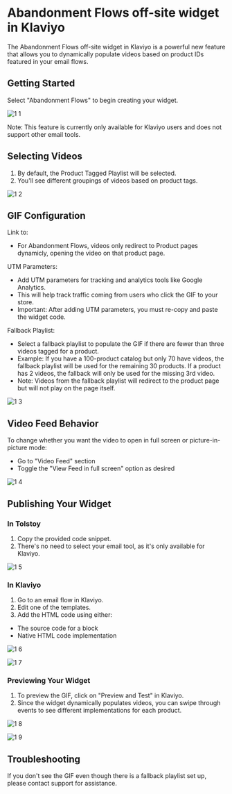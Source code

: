 # Abandonment Flows off-site widget in Klaviyo

The Abandonment Flows off-site widget in Klaviyo is a powerful new feature that allows you to dynamically populate videos based on product IDs featured in your email flows.

## Getting Started
Select "Abandonment Flows" to begin creating your widget.

![1 1](https://github.com/user-attachments/assets/2e6e556b-b2f1-41f8-b733-b717074dc66f)

Note: This feature is currently only available for Klaviyo users and does not support other email tools.

## Selecting Videos
1. By default, the Product Tagged Playlist will be selected.
2. You'll see different groupings of videos based on product tags.

![1 2](https://github.com/user-attachments/assets/b0968042-f3df-414b-bb47-973fd5b66f67)

## GIF Configuration

Link to:
- For Abandonment Flows, videos only redirect to Product pages dynamicly, opening the video on that product page.

UTM Parameters:
- Add UTM parameters for tracking and analytics tools like Google Analytics.
- This will help track traffic coming from users who click the GIF to your store.
- Important: After adding UTM parameters, you must re-copy and paste the widget code.

Fallback Playlist:
- Select a fallback playlist to populate the GIF if there are fewer than three videos tagged for a product.
- Example: If you have a 100-product catalog but only 70 have videos, the fallback playlist will be used for the remaining 30 products. If a product has 2 videos, the fallback will only be used for the missing 3rd video.
- Note: Videos from the fallback playlist will redirect to the product page but will not play on the page itself.

![1 3](https://github.com/user-attachments/assets/0ca814c5-c4c9-47cc-94a3-cdfe0dc07f95)

## Video Feed Behavior
To change whether you want the video to open in full screen or picture-in-picture mode:
- Go to "Video Feed" section
- Toggle the "View Feed in full screen" option as desired

![1 4](https://github.com/user-attachments/assets/c891f8f6-abd8-4d36-9ade-6b7715243ad6)

## Publishing Your Widget

### In Tolstoy
1. Copy the provided code snippet.
2. There's no need to select your email tool, as it's only available for Klaviyo.

![1 5](https://github.com/user-attachments/assets/e1d6205b-d73c-4a7e-8d44-8542998bfc6a)

### In Klaviyo

1. Go to an email flow in Klaviyo.
2. Edit one of the templates.
3. Add the HTML code using either:
  - The source code for a block
  - Native HTML code implementation

![1 6](https://github.com/user-attachments/assets/53557d1e-f8ec-4302-971f-2bc9dfa46765)

![1 7](https://github.com/user-attachments/assets/e08a924a-6e43-40b5-a7db-40240cb12ea5)

### Previewing Your Widget

1. To preview the GIF, click on "Preview and Test" in Klaviyo.
2. Since the widget dynamically populates videos, you can swipe through events to see different implementations for each product.

![1 8](https://github.com/user-attachments/assets/45def35b-6a05-45bc-88e8-9b7b923bdb11)

![1 9](https://github.com/user-attachments/assets/363ff79d-5b13-4311-9412-963420603c08)

## Troubleshooting

If you don't see the GIF even though there is a fallback playlist set up, please contact support for assistance.
